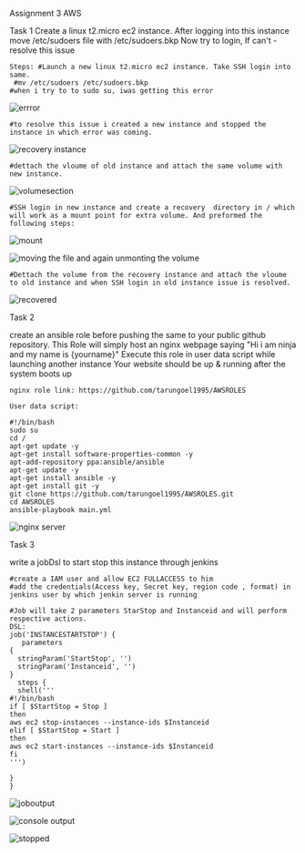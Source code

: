Assignment 3 AWS

Task 1
Create a linux t2.micro ec2 instance. After logging into this instance move /etc/sudoers file with /etc/sudoers.bkp
Now try to login, If can't - resolve this issue
```
Steps: #Launch a new linux t2.micro ec2 instance. Take SSH login into same.
 #mv /etc/sudoers /etc/sudoers.bkp
#when i try to to sudo su, iwas getting this error
```
![errror](/AWS/day3/media/error.png)

```
#to resolve this issue i created a new instance and stopped the instance in which error was coming.
```
![recovery instance](https://github.com/tarungoel1995/assignments/blob/master/AWS/day3/media/instances.png)

```
#dettach the vloume of old instance and attach the same volume with new instance.
```

![volumesection](https://github.com/tarungoel1995/assignments/blob/master/AWS/day3/media/volumes.png)

```
#SSH login in new instance and create a recovery  directory in / which will work as a mount point for extra volume. And preformed the following steps:
```

![mount](https://github.com/tarungoel1995/assignments/blob/master/AWS/day3/media/mountingerrormachinevolume.png)

![moving the file and again unmonting the volume](https://github.com/tarungoel1995/assignments/blob/master/AWS/day3/media/movingsudoersfileandunmounting.png)

```
#Dettach the volume from the recovery instance and attach the vloume to old instance and when SSH login in old instance issue is resolved.
```

![recovered](https://github.com/tarungoel1995/assignments/blob/master/AWS/day3/media/recovered.png)


Task 2

create an ansible role before pushing the same to your public github repository.
This Role will simply host an nginx webpage saying
"Hi i am ninja and my name is {yourname}" 
Execute this role in user data script while launching another instance
Your website should be up & running after the system boots up
```
nginx role link: https://github.com/tarungoel1995/AWSROLES
```
```
User data script:

#!/bin/bash
sudo su
cd /
apt-get update -y
apt-get install software-properties-common -y
apt-add-repository ppa:ansible/ansible
apt-get update -y
apt-get install ansible -y
apt-get install git -y
git clone https://github.com/tarungoel1995/AWSROLES.git
cd AWSROLES
ansible-playbook main.yml
```

![nginx server](https://github.com/tarungoel1995/assignments/blob/master/AWS/day3/media/day3-task2.png)


Task 3

write a jobDsl to start stop this instance through jenkins
```
#create a IAM user and allow EC2 FULLACCESS to him 
#add the credentials(Access key, Secret key, region code , format) in jenkins user by which jenkin server is running 
```
```
#Job will take 2 parameters StarStop and Instanceid and will perform respective actions.
DSL:
job('INSTANCESTARTSTOP') {
   parameters
{
  stringParam('StartStop', '')
  stringParam('Instanceid', '')
} 
  steps {
  shell('''
#!/bin/bash
if [ $StartStop = Stop ]
then
aws ec2 stop-instances --instance-ids $Instanceid
elif [ $StartStop = Start ]
then
aws ec2 start-instances --instance-ids $Instanceid
fi
''')
        
}
}
```

![joboutput](https://github.com/tarungoel1995/assignments/blob/master/AWS/day3/media/startjenkin.png)


![console output](https://github.com/tarungoel1995/assignments/blob/master/AWS/day3/media/startedbyjenkin.png)


![stopped](https://github.com/tarungoel1995/assignments/blob/master/AWS/day3/media/stoppedbyjenkinjob.png)

